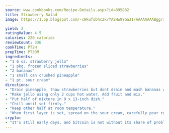 ```yaml
---
source: www.cookbooks.com/Recipe-Details.aspx?id=895882
title: Strawberry Salad
image: https://1.bp.blogspot.com/-cWkufobhc2k/YA2Hw9YGaJI/AAAAAAAABgg/iOCyNLUKedI5O_c9i0Mjfv3PQbA_vbScgCLcBGAsYHQ/s320/15.png

yield: 2
ratingValue: 4.5
calories: 220 calories
reviewCount: 336
cookTime: PT2H
prepTime: PT30M
ingredients:
- "1 6 oz. strawberry jello"
- "1 pkg. frozen sliced strawberries"
- "2 bananas"
- "1 small can crushed pineapple"
- "1 pt. sour cream"
directions:
- "Drain pineapple, thaw strawberries but dont drain and mash bananas with a fork."
- "Make jello using only 2 cups hot water. Add fruit and mix."
- "Put half of mixture in 9 x 13-inch dish."
- "Chill until set firmly."
- "Keep other half at room temperature."
- "When first layer is set, spread on the sour cream, carefully pour remaining jello mix over it and chill until firm."
crypto:
- "It's still early days, and bitcoin is not without its share of problems."
---
```

